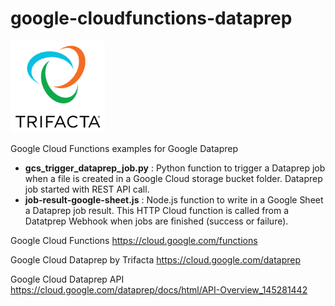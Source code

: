 # google-cloudfunctions-dataprep

![Trifacta logo](trifactalogo.png)

Google Cloud Functions examples for Google Dataprep

- **gcs_trigger_dataprep_job.py** : Python function to trigger a Dataprep job when a file is created in a Google Cloud storage bucket folder. Dataprep job started with REST API call.
- **job-result-google-sheet.js** : Node.js function to write in a Google Sheet a Dataprep job result. This HTTP Cloud function is called from a Datatprep Webhook when jobs are finished (success or failure).

Google Cloud Functions https://cloud.google.com/functions

Google Cloud Dataprep by Trifacta https://cloud.google.com/dataprep

Google Cloud Dataprep API https://cloud.google.com/dataprep/docs/html/API-Overview_145281442

